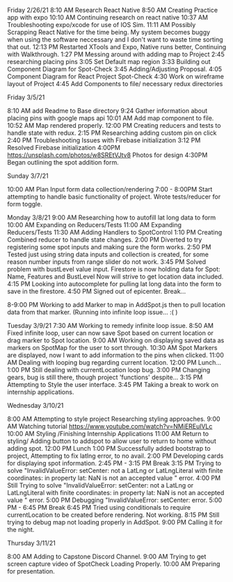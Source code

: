 Friday 2/26/21
8:10 AM Research React Native
8:50 AM Creating Practice app with expo
10:10 AM Continuing research on react native
10:37 AM Troubleshooting expo/xcode for use of IOS Sim.
11:11 AM Possibly Scrapping React Native for the time being. My system becomes buggy when using the software neccessary and I don't want to waste time sorting that out.
12:13 PM Restarted XTools and Expo, Native runs better, Continuing with Walkthrough.
1:27 PM Messing around with adding map to Project
2:45 researching placing pins
3:05 Set Default map region
3:33 Building out Component Diagram for Spot-Check
3:45 Adding/Adjusting Proposal.
4:05 Component Diagram for React Project Spot-Check
4:30 Work on wireframe layout of Project
4:45 Add Components to file/ necessary redux directories

Friday 3/5/21

8:10 AM add Readme to Base directory
9:24 Gather information about placing pins with google maps api
10:01 AM Add map component to file.
10:52 AM Map rendered properly.
12:00 PM Creating reducers and tests to handle state with redux.
2:15 PM Researching adding custom pin on click
2:40 PM Troubleshooting Issues with Firebase initialization
3:12 PM Resolved Firebase initialization
4:00PM https://unsplash.com/photos/w8SREtVJtv8 Photos for design
4:30PM Began outlining the spot addition form.

Sunday 3/7/21

10:00 AM Plan Input form data collection/rendering
7:00 - 8:00PM Start attempting to handle basic functionality of project. Wrote tests/reducer for form toggle.

Monday 3/8/21
9:00 AM Researching how to autofill lat long data to form
10:00 AM Expanding on Reducers/Tests
11:00 AM Expanding Reducers/Tests
11:30 AM Adding Handlers to SpotControl
1:10 PM Creating Combined reducer to handle state changes.
2:00 PM Diverted to try registering some spot inputs and making sure the form works.
2:50 PM Tested just using string data inputs and collection is created, for some reason number inputs from range slider do not work.
3:45 PM Solved problem with bustLevel value input. Firestore is now holding data for Spot: Name, Features and BustLevel Now will strive to get location data included.
4:15 PM Looking into autocomplete for pulling lat long data into the form to save in the firestore.
4:50 PM Signed out of epicenter. Break...

8-9:00 PM Working to add Marker to map in AddSpot.js then to pull location data from that marker. (Running into infinite loop issue... :( )

Tuesday 3/9/21
7:30 AM Working to remedy infinite loop issue.
8:50 AM Fixed infinite loop, user can now save Spot based on current location or drag marker to Spot location.
9:00 AM Working on displaying saved data as markers on SpotMap for the user to sort through.
10:30 AM Spot Markers are displayed, now I want to add information to the pins when clicked.
11:00 AM Dealing with looping bug regarding current location.
12:00 PM Lunch...
1:00 PM Still dealing with currentLocation loop bug.
3:00 PM Changing gears, bug is still there, though project 'functions' despite...
3:15 PM Attempting to Style the user interface.
3:45 PM Taking a break to work on internship applications.

Wednesday 3/10/21

8:00 AM Attempting to style project Researching styling approaches.
9:00 AM Watching tutorial https://www.youtube.com/watch?v=NMiEREulVLc
10:00 AM Styling /Finishing Internship Applications
11:00 AM Return to styling/ Adding button to addspot to allow user to return to home without adding spot.
12:00 PM Lunch
1:00 PM Successfully added bootstrap to project, Attempting to fix latlng error, to no avail.
2:00 PM Developing cards for displaying spot information.
2:45 PM - 3:15 PM Break
3:15 PM Trying to solve "InvalidValueError: setCenter: not a LatLng or LatLngLiteral with finite coordinates: in property lat: NaN is not an accepted value " error.
4:00 PM Still Trying to solve "InvalidValueError: setCenter: not a LatLng or LatLngLiteral with finite coordinates: in property lat: NaN is not an accepted value " error.
5:00 PM Debugging "InvalidValueError: setCenter: error.
5:00 PM - 6:45 PM Break
6:45 PM Tried using conditionals to require currentLocation to be created before rendering. Not working. 
8:15 PM Still trying to debug map not loading properly in AddSpot. 
9:00 PM Calling it for the night.

Thursday 3/11/21

8:00 AM Adding to Capstone Discord Channel. 
9:00 AM Trying to get screen capture video of SpotCheck Loading Properly.
10:00 AM Preparing for presentation. 




